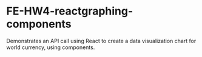 # FE-HW4-reactgraphing-components

Demonstrates an API call using React to create a data visualization chart for world currency, using components.